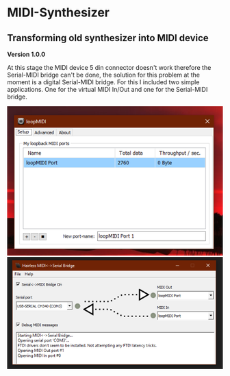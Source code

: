# MIDI-Synthesizer
Transforming old synthesizer into MIDI device
---
**Version 1.0.0**

At this stage the MIDI device 5 din connector doesn't work therefore the Serial-MIDI bridge can't be done,  the solution for this problem at the moment is a digital Serial-MIDI bridge. For this I included two simple applications.  One for the virtual MIDI In/Out and one for the Serial-MIDI bridge.

![](images/loopMIDI.PNG)
![](images/Hairless-MIDI_Serial.PNG)

